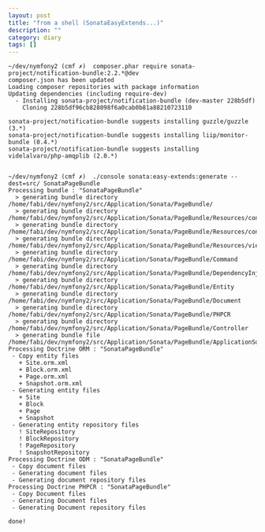 ```yaml
---
layout: post
title: "from a shell (SonataEasyExtends...)"
description: ""
category: diary
tags: []
---
```



	~/dev/nymfony2 (cmf ✗)  composer.phar require sonata-project/notification-bundle:2.2.*@dev
	composer.json has been updated
	Loading composer repositories with package information
	Updating dependencies (including require-dev)
	  - Installing sonata-project/notification-bundle (dev-master 228b5df)
		Cloning 228b5df96cb828098f6a0cab0b81a88210723110

	sonata-project/notification-bundle suggests installing guzzle/guzzle (3.*)
	sonata-project/notification-bundle suggests installing liip/monitor-bundle (0.4.*)
	sonata-project/notification-bundle suggests installing videlalvaro/php-amqplib (2.0.*)


	~/dev/nymfony2 (cmf ✗)  ./console sonata:easy-extends:generate --dest=src/ SonataPageBundle
	Processing bundle : "SonataPageBundle"
	  > generating bundle directory /home/fabi/dev/nymfony2/src/Application/Sonata/PageBundle/
	  > generating bundle directory /home/fabi/dev/nymfony2/src/Application/Sonata/PageBundle/Resources/config/doctrine
	  > generating bundle directory /home/fabi/dev/nymfony2/src/Application/Sonata/PageBundle/Resources/config/routing
	  > generating bundle directory /home/fabi/dev/nymfony2/src/Application/Sonata/PageBundle/Resources/views
	  > generating bundle directory /home/fabi/dev/nymfony2/src/Application/Sonata/PageBundle/Command
	  > generating bundle directory /home/fabi/dev/nymfony2/src/Application/Sonata/PageBundle/DependencyInjection
	  > generating bundle directory /home/fabi/dev/nymfony2/src/Application/Sonata/PageBundle/Entity
	  > generating bundle directory /home/fabi/dev/nymfony2/src/Application/Sonata/PageBundle/Document
	  > generating bundle directory /home/fabi/dev/nymfony2/src/Application/Sonata/PageBundle/PHPCR
	  > generating bundle directory /home/fabi/dev/nymfony2/src/Application/Sonata/PageBundle/Controller
	  > generating bundle file /home/fabi/dev/nymfony2/src/Application/Sonata/PageBundle/ApplicationSonataPageBundle.php
	Processing Doctrine ORM : "SonataPageBundle"
	 - Copy entity files
	   + Site.orm.xml
	   + Block.orm.xml
	   + Page.orm.xml
	   + Snapshot.orm.xml
	 - Generating entity files
	   + Site
	   + Block
	   + Page
	   + Snapshot
	 - Generating entity repository files
	   ! SiteRepository
	   ! BlockRepository
	   ! PageRepository
	   ! SnapshotRepository
	Processing Doctrine ODM : "SonataPageBundle"
	 - Copy document files
	 - Generating document files
	 - Generating document repository files
	Processing Doctrine PHPCR : "SonataPageBundle"
	 - Copy Document files
	 - Generating Document files
	 - Generating Document repository files

	done!
